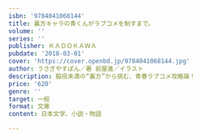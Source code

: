 ```yaml
---
isbn: '9784041068144'
title: 裏方キャラの青くんがラブコメを制すまで。
volume: ''
series: ''
publisher: ＫＡＤＯＫＡＷＡ
pubdate: '2018-03-01'
cover: 'https://cover.openbd.jp/9784041068144.jpg'
author: うさぎやすぽん／著 前屋進／イラスト
description: 脇役未満の“裏方”から挑む、青春ラブコメ攻略論！
price: '620'
genre: ''
target: 一般
format: 文庫
content: 日本文学、小説・物語

---
```

